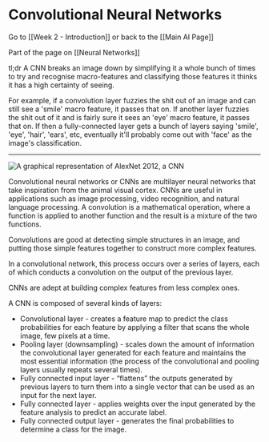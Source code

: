 # Convolutional Neural Networks

Go to [[Week 2 - Introduction]] or back to the [[Main AI Page]]

Part of the page on [[Neural Networks]]

tl;dr A CNN breaks an image down by simplifying it a whole bunch of times to try and recognise macro-features and classifying those features it thinks it has a high certainty of seeing. 

For example, if a convolution layer fuzzies the shit out of an image and can still see a 'smile' macro feature, it passes that on. If another layer fuzzies the shit out of it and is fairly sure it sees an 'eye' macro feature, it passes that on. If then a fully-connected layer gets a bunch of layers saying 'smile', 'eye', 'hair', 'ears', etc, eventually it'll probably come out with 'face' as the image's classification.

---

![A graphical representation of AlexNet 2012, a CNN](https://i.imgur.com/UifmJhj.png)

Convolutional neural networks or CNNs are multilayer neural networks that take inspiration from the animal visual cortex. CNNs are useful in applications such as image processing, video recognition, and natural language processing. A convolution is a mathematical operation, where a function is applied to another function and the result is a mixture of the two functions.

Convolutions are good at detecting simple structures in an image, and putting those simple features together to construct more complex features.

In a convolutional network, this process occurs over a series of layers, each of which conducts a convolution on the output of the previous layer.

CNNs are adept at building complex features from less complex ones. 

A CNN is composed of several kinds of layers:

- Convolutional layer - creates a feature map to predict the class probabilities for each feature by applying a filter that scans the whole image, few pixels at a time.
- Pooling layer (downsampling) - scales down the amount of information the convolutional layer generated for each feature and maintains the most essential information (the process of the convolutional and pooling layers usually repeats several times).
- Fully connected input layer - “flattens” the outputs generated by previous layers to turn them into a single vector that can be used as an input for the next layer.
- Fully connected layer - applies weights over the input generated by the feature analysis to predict an accurate label.
- Fully connected output layer - generates the final probabilities to determine a class for the image.